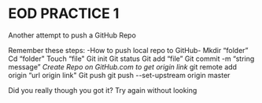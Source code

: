 # EOD PRACTICE 1
Another attempt to push a GitHub Repo

Remember these steps:
-How to push local repo to GitHub-
Mkdir “folder”
Cd “folder"
Touch “file"
Git init
Git status
Git add  “file”
Git commit -m “string message”
*Create Repo on GitHub.com to get origin link*
git remote add origin “url origin link"
Git push
git push --set-upstream origin master

Did you really though you got it?
Try again without looking
